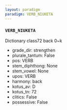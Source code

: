 ```yaml
---
layout: paradigm
paradigm: VERB_NIUKETA
---
```

### ` VERB_NIUKETA `

Dictionary class72 back 0~k
* grade_dir: strengthen
* plurale_tantum: False
* pos: VERB
* stem_diphthong: None
* stem_vowel: None
* upos: VERB
* harmony: back
* kotus_av: D
* kotus_tn: 72
* clitics: False
* possessive: False
